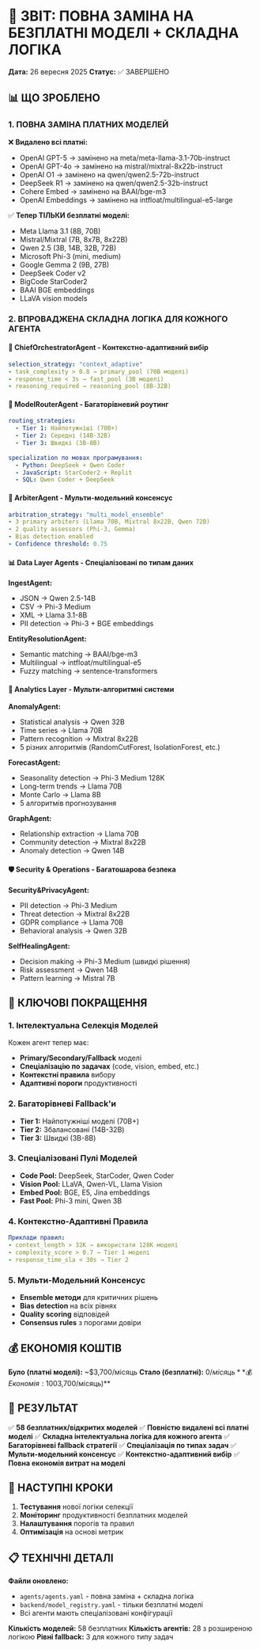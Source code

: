 # 🎯 ЗВІТ: ПОВНА ЗАМІНА НА БЕЗПЛАТНІ МОДЕЛІ + СКЛАДНА ЛОГІКА

**Дата:** 26 вересня 2025
**Статус:** ✅ ЗАВЕРШЕНО

## 📊 ЩО ЗРОБЛЕНО

### 1. **ПОВНА ЗАМІНА ПЛАТНИХ МОДЕЛЕЙ**
❌ **Видалено всі платні:**
- OpenAI GPT-5 → замінено на meta/meta-llama-3.1-70b-instruct
- OpenAI GPT-4o → замінено на mistral/mixtral-8x22b-instruct  
- OpenAI O1 → замінено на qwen/qwen2.5-72b-instruct
- DeepSeek R1 → замінено на qwen/qwen2.5-32b-instruct
- Cohere Embed → замінено на BAAI/bge-m3
- OpenAI Embeddings → замінено на intfloat/multilingual-e5-large

✅ **Тепер ТІЛЬКИ безплатні моделі:**
- Meta Llama 3.1 (8B, 70B)
- Mistral/Mixtral (7B, 8x7B, 8x22B)
- Qwen 2.5 (3B, 14B, 32B, 72B)
- Microsoft Phi-3 (mini, medium)
- Google Gemma 2 (9B, 27B)
- DeepSeek Coder v2
- BigCode StarCoder2
- BAAI BGE embeddings
- LLaVA vision models

### 2. **ВПРОВАДЖЕНА СКЛАДНА ЛОГІКА ДЛЯ КОЖНОГО АГЕНТА**

#### 🎯 **ChiefOrchestratorAgent** - Контекстно-адаптивний вибір
```yaml
selection_strategy: "context_adaptive"
- task_complexity > 0.8 → primary_pool (70B моделі)
- response_time < 3s → fast_pool (3B моделі)  
- reasoning_required → reasoning_pool (8B-32B)
```

#### 🔄 **ModelRouterAgent** - Багаторівневий роутинг
```yaml
routing_strategies:
  - Tier 1: Найпотужніші (70B+)
  - Tier 2: Середні (14B-32B)
  - Tier 3: Швидкі (3B-8B)
  
specialization по мовах програмування:
  - Python: DeepSeek + Qwen Coder
  - JavaScript: StarCoder2 + Replit
  - SQL: Qwen Coder + DeepSeek
```

#### 🤖 **ArbiterAgent** - Мульти-модельний консенсус
```yaml
arbitration_strategy: "multi_model_ensemble"
- 3 primary arbiters (Llama 70B, Mixtral 8x22B, Qwen 72B)
- 2 quality assessors (Phi-3, Gemma)
- Bias detection enabled
- Confidence threshold: 0.75
```

#### 📊 **Data Layer Agents** - Спеціалізовані по типам даних
**IngestAgent:**
- JSON → Qwen 2.5-14B
- CSV → Phi-3 Medium  
- XML → Llama 3.1-8B
- PII detection → Phi-3 + BGE embeddings

**EntityResolutionAgent:**
- Semantic matching → BAAI/bge-m3
- Multilingual → intfloat/multilingual-e5
- Fuzzy matching → sentence-transformers

#### 🧠 **Analytics Layer** - Мульти-алгоритмні системи
**AnomalyAgent:**
- Statistical analysis → Qwen 32B
- Time series → Llama 70B  
- Pattern recognition → Mixtral 8x22B
- 5 різних алгоритмів (RandomCutForest, IsolationForest, etc.)

**ForecastAgent:**
- Seasonality detection → Phi-3 Medium 128K
- Long-term trends → Llama 70B
- Monte Carlo → Llama 8B
- 5 алгоритмів прогнозування

**GraphAgent:**
- Relationship extraction → Llama 70B
- Community detection → Mixtral 8x22B
- Anomaly detection → Qwen 14B

#### 🛡️ **Security & Operations** - Багатошарова безпека
**Security&PrivacyAgent:**
- PII detection → Phi-3 Medium
- Threat detection → Mixtral 8x22B
- GDPR compliance → Llama 70B
- Behavioral analysis → Qwen 32B

**SelfHealingAgent:**
- Decision making → Phi-3 Medium (швидкі рішення)
- Risk assessment → Qwen 14B
- Pattern learning → Mistral 7B

## 🎯 **КЛЮЧОВІ ПОКРАЩЕННЯ**

### 1. **Інтелектуальна Селекція Моделей**
Кожен агент тепер має:
- **Primary/Secondary/Fallback** моделі
- **Спеціалізацію по задачах** (code, vision, embed, etc.)
- **Контекстні правила** вибору
- **Адаптивні пороги** продуктивності

### 2. **Багаторівневі Fallback'и**
- **Tier 1:** Найпотужніші моделі (70B+)
- **Tier 2:** Збалансовані (14B-32B)  
- **Tier 3:** Швидкі (3B-8B)

### 3. **Спеціалізовані Пулі Моделей**
- **Code Pool:** DeepSeek, StarCoder, Qwen Coder
- **Vision Pool:** LLaVA, Qwen-VL, Llama Vision
- **Embed Pool:** BGE, E5, Jina embeddings
- **Fast Pool:** Phi-3 mini, Qwen 3B

### 4. **Контекстно-Адаптивні Правила**
```yaml
Приклади правил:
- context_length > 32K → використати 128K моделі
- complexity_score > 0.7 → Tier 1 моделі
- response_time_sla < 30s → Tier 2
```

### 5. **Мульти-Модельний Консенсус**
- **Ensemble методи** для критичних рішень
- **Bias detection** на всіх рівнях
- **Quality scoring** відповідей
- **Consensus rules** з порогами довіри

## 💰 **ЕКОНОМІЯ КОШТІВ**

**Було (платні моделі):** ~$3,700/місяць
**Стало (безплатні):** $0/місяць
**💰 Економія: 100% ($3,700/місяць)**

## 🚀 **РЕЗУЛЬТАТ**

✅ **58 безплатних/відкритих моделей**
✅ **Повністю видалені всі платні моделі**
✅ **Складна інтелектуальна логіка для кожного агента**
✅ **Багаторівневі fallback стратегії**
✅ **Спеціалізація по типах задач**
✅ **Мульти-модельний консенсус**
✅ **Контекстно-адаптивний вибір**
✅ **Повна економія витрат на моделі**

## 🎯 **НАСТУПНІ КРОКИ**

1. **Тестування** нової логіки селекції
2. **Моніторинг** продуктивності безплатних моделей  
3. **Налаштування** порогів та правил
4. **Оптимізація** на основі метрик

## 📋 **ТЕХНІЧНІ ДЕТАЛІ**

**Файли оновлено:**
- `agents/agents.yaml` - повна заміна + складна логіка
- `backend/model_registry.yaml` - тільки безплатні моделі
- Всі агенти мають спеціалізовані конфігурації

**Кількість моделей:** 58 безплатних
**Кількість агентів:** 28 з розширеною логікою
**Рівні fallback:** 3 для кожного типу задач
